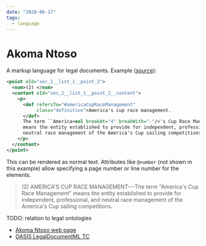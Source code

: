 ```yaml
---
date: "2020-06-17"
tags:
  - language
---
```


# Akoma Ntoso

A markup language for legal documents. Example ([source](https://docs.oasis-open.org/legaldocml/akn-core/v1.0/os/part1-vocabulary/akn-core-v1.0-os-part1-vocabulary.html)):


```xml
<point eId="sec_2__list_1__point_2">
  <num>(2) </num>
  <content eId="sec_2__list_1__point_2__content">
    <p>
      <def refersTo="#americaCupRaceManagement"
           class="definition">America's cup race management.
      </def>
      The term ``America<eol breakAt="4" breakWith="-"/>'s Cup Race Management''
      means the entity established to provide for independent, professional, and
      neutral race management of the America's Cup sailing competitions.
    </p>
  </content>
</point>
```

This can be rendered as normal text. Attributes like `@number` (not shown in this example) allow specifying a page number or line number for the elements.

> (2) AMERICA'S CUP RACE MANAGEMENT---The term "America's Cup
Race Management" means the entity established to provide for
independent, professional, and neutral race management of the
America's Cup sailing competitions.

TODO: relation to legal ontologies

- [Akoma Ntoso web page](http://www.akomantoso.org/)
- [OASIS LegalDocumentML TC](https://www.oasis-open.org/committees/tc_home.php?wg_abbrev=legaldocml)
